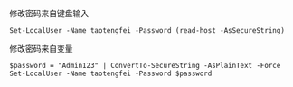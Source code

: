 修改密码来自键盘输入

```
Set-LocalUser -Name taotengfei -Password (read-host -AsSecureString)
```

修改密码来自变量

```
$password = "Admin123" | ConvertTo-SecureString -AsPlainText -Force
Set-LocalUser -Name taotengfei -Password $password
```

